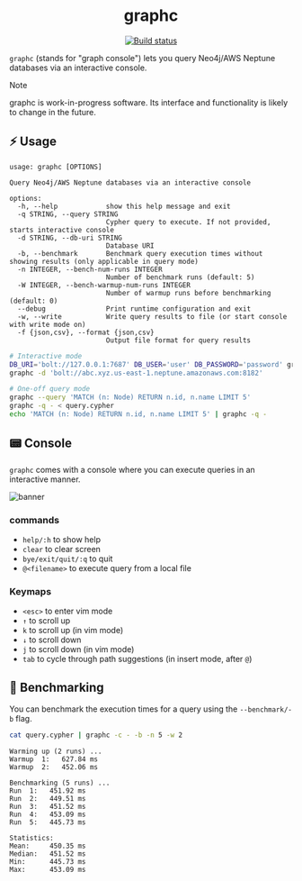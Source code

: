 <p align="center">
  <h1 align="center">graphc</h1>
  <p align="center">
    <a href="https://github.com/dhth/graphc/actions/workflows/main.yml"><img alt="Build status" src="https://img.shields.io/github/actions/workflow/status/dhth/graphc/main.yml?style=flat-square"></a>
  </p>
</p>

`graphc` (stands for "graph console") lets you query Neo4j/AWS Neptune databases
via an interactive console.

> [!NOTE]
> graphc is work-in-progress software. Its interface and functionality is likely
> to change in the future.

⚡️ Usage
---

```text
usage: graphc [OPTIONS]

Query Neo4j/AWS Neptune databases via an interactive console

options:
  -h, --help            show this help message and exit
  -q STRING, --query STRING
                        Cypher query to execute. If not provided, starts interactive console
  -d STRING, --db-uri STRING
                        Database URI
  -b, --benchmark       Benchmark query execution times without showing results (only applicable in query mode)
  -n INTEGER, --bench-num-runs INTEGER
                        Number of benchmark runs (default: 5)
  -W INTEGER, --bench-warmup-num-runs INTEGER
                        Number of warmup runs before benchmarking (default: 0)
  --debug               Print runtime configuration and exit
  -w, --write           Write query results to file (or start console with write mode on)
  -f {json,csv}, --format {json,csv}
                        Output file format for query results
```

```bash
# Interactive mode
DB_URI='bolt://127.0.0.1:7687' DB_USER='user' DB_PASSWORD='password' graphc
graphc -d 'bolt://abc.xyz.us-east-1.neptune.amazonaws.com:8182'

# One-off query mode
graphc --query 'MATCH (n: Node) RETURN n.id, n.name LIMIT 5'
graphc -q - < query.cypher
echo 'MATCH (n: Node) RETURN n.id, n.name LIMIT 5' | graphc -q -
```

📟 Console
---

`graphc` comes with a console where you can execute queries in an interactive
manner.

![banner](https://tools.dhruvs.space/images/graphc/v0-1-0/banner.png)

### commands

- `help/:h` to show help
- `clear` to clear screen
- `bye/exit/quit/:q` to quit
- `@<filename>` to execute query from a local file

### Keymaps

- `<esc>` to enter vim mode
- `↑` to scroll up
- `k` to scroll up (in vim mode)
- `↓` to scroll down
- `j` to scroll down (in vim mode)
- `tab` to cycle through path suggestions (in insert mode, after `@`)

🔢 Benchmarking
---

You can benchmark the execution times for a query using the `--benchmark/-b`
flag.

```bash
cat query.cypher | graphc -c - -b -n 5 -w 2
```

```text
Warming up (2 runs) ...
Warmup  1:   627.84 ms
Warmup  2:   452.06 ms

Benchmarking (5 runs) ...
Run  1:   451.92 ms
Run  2:   449.51 ms
Run  3:   451.52 ms
Run  4:   453.09 ms
Run  5:   445.73 ms

Statistics:
Mean:     450.35 ms
Median:   451.52 ms
Min:      445.73 ms
Max:      453.09 ms
```

